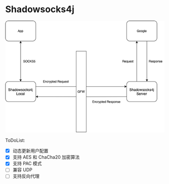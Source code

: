 # Shadowsocks4j

![Shadowsocks4j 流程图](https://raw.githubusercontent.com/ColacatCN/MarkdownPhotos/master/Shadowsocks4j.png)

ToDoList:

- [x] 动态更新用户配置
- [x] 支持 AES 和 ChaCha20 加密算法
- [x] 支持 PAC 模式
- [ ] 兼容 UDP
- [ ] 支持反向代理